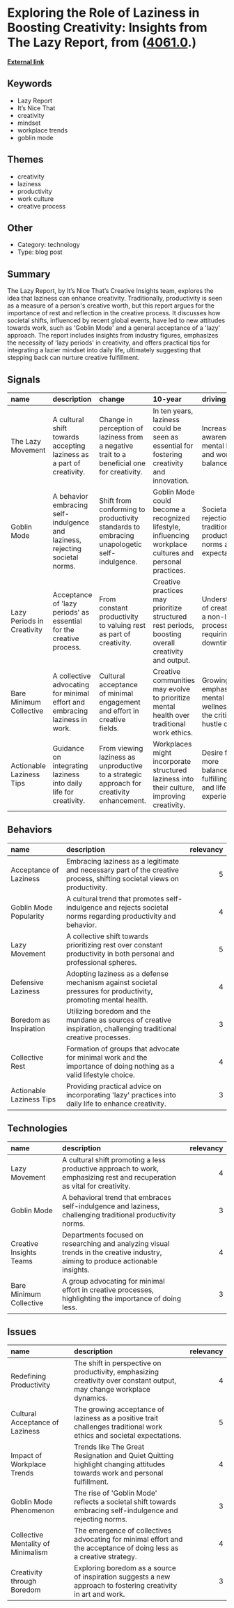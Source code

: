 # __Exploring the Role of Laziness in Boosting Creativity: Insights from The Lazy Report__, from ([4061.0](https://kghosh.substack.com/p/4061.0).)

__[External link](https://www.itsnicethat.com/features/the-lazy-report-insights-creative-industry-160123)__



## Keywords

* Lazy Report
* It’s Nice That
* creativity
* mindset
* workplace trends
* goblin mode

## Themes

* creativity
* laziness
* productivity
* work culture
* creative process

## Other

* Category: technology
* Type: blog post

## Summary

The Lazy Report, by It’s Nice That’s Creative Insights team, explores the idea that laziness can enhance creativity. Traditionally, productivity is seen as a measure of a person's creative worth, but this report argues for the importance of rest and reflection in the creative process. It discusses how societal shifts, influenced by recent global events, have led to new attitudes towards work, such as 'Goblin Mode' and a general acceptance of a 'lazy' approach. The report includes insights from industry figures, emphasizes the necessity of 'lazy periods' in creativity, and offers practical tips for integrating a lazier mindset into daily life, ultimately suggesting that stepping back can nurture creative fulfillment.

## Signals

| name                       | description                                                                  | change                                                                                     | 10-year                                                                                                 | driving-force                                                           |   relevancy |
|:---------------------------|:-----------------------------------------------------------------------------|:-------------------------------------------------------------------------------------------|:--------------------------------------------------------------------------------------------------------|:------------------------------------------------------------------------|------------:|
| The Lazy Movement          | A cultural shift towards accepting laziness as a part of creativity.         | Change in perception of laziness from a negative trait to a beneficial one for creativity. | In ten years, laziness could be seen as essential for fostering creativity and innovation.              | Increasing awareness of mental health and work-life balance.            |           4 |
| Goblin Mode                | A behavior embracing self-indulgence and laziness, rejecting societal norms. | Shift from conforming to productivity standards to embracing unapologetic self-indulgence. | Goblin Mode could become a recognized lifestyle, influencing workplace cultures and personal practices. | Societal rejection of traditional productivity norms and expectations.  |           5 |
| Lazy Periods in Creativity | Acceptance of 'lazy periods' as essential for the creative process.          | From constant productivity to valuing rest as part of creativity.                          | Creative practices may prioritize structured rest periods, boosting overall creativity and output.      | Understanding of creativity as a non-linear process requiring downtime. |           4 |
| Bare Minimum Collective    | A collective advocating for minimal effort and embracing laziness in work.   | Cultural acceptance of minimal engagement and effort in creative fields.                   | Creative communities may evolve to prioritize mental health over traditional work ethics.               | Growing emphasis on mental wellness and the critique of hustle culture. |           3 |
| Actionable Laziness Tips   | Guidance on integrating laziness into daily life for creativity.             | From viewing laziness as unproductive to a strategic approach for creativity enhancement.  | Workplaces might incorporate structured laziness into their culture, improving creativity.              | Desire for more balanced, fulfilling work and life experiences.         |           3 |

## Behaviors

| name                     | description                                                                                                             |   relevancy |
|:-------------------------|:------------------------------------------------------------------------------------------------------------------------|------------:|
| Acceptance of Laziness   | Embracing laziness as a legitimate and necessary part of the creative process, shifting societal views on productivity. |           5 |
| Goblin Mode Popularity   | A cultural trend that promotes self-indulgence and rejects societal norms regarding productivity and behavior.          |           4 |
| Lazy Movement            | A collective shift towards prioritizing rest over constant productivity in both personal and professional spheres.      |           5 |
| Defensive Laziness       | Adopting laziness as a defense mechanism against societal pressures for productivity, promoting mental health.          |           4 |
| Boredom as Inspiration   | Utilizing boredom and the mundane as sources of creative inspiration, challenging traditional creative processes.       |           3 |
| Collective Rest          | Formation of groups that advocate for minimal work and the importance of doing nothing as a valid lifestyle choice.     |           4 |
| Actionable Laziness Tips | Providing practical advice on incorporating 'lazy' practices into daily life to enhance creativity.                     |           3 |

## Technologies

| name                    | description                                                                                                                     |   relevancy |
|:------------------------|:--------------------------------------------------------------------------------------------------------------------------------|------------:|
| Lazy Movement           | A cultural shift promoting a less productive approach to work, emphasizing rest and recuperation as vital for creativity.       |           4 |
| Goblin Mode             | A behavioral trend that embraces self-indulgence and laziness, challenging traditional productivity norms.                      |           3 |
| Creative Insights Teams | Departments focused on researching and analyzing visual trends in the creative industry, aiming to produce actionable insights. |           4 |
| Bare Minimum Collective | A group advocating for minimal effort in creative processes, highlighting the importance of doing less.                         |           3 |

## Issues

| name                               | description                                                                                                              |   relevancy |
|:-----------------------------------|:-------------------------------------------------------------------------------------------------------------------------|------------:|
| Redefining Productivity            | The shift in perspective on productivity, emphasizing creativity over constant output, may change workplace dynamics.    |           4 |
| Cultural Acceptance of Laziness    | The growing acceptance of laziness as a positive trait challenges traditional work ethics and societal expectations.     |           5 |
| Impact of Workplace Trends         | Trends like The Great Resignation and Quiet Quitting highlight changing attitudes towards work and personal fulfillment. |           4 |
| Goblin Mode Phenomenon             | The rise of 'Goblin Mode' reflects a societal shift towards embracing self-indulgence and rejecting norms.               |           3 |
| Collective Mentality of Minimalism | The emergence of collectives advocating for minimal effort and the acceptance of doing less as a creative strategy.      |           4 |
| Creativity through Boredom         | Exploring boredom as a source of inspiration suggests a new approach to fostering creativity in art and work.            |           3 |
